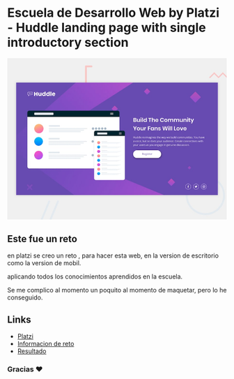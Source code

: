 # Escuela de Desarrollo Web by Platzi - Huddle landing page with single introductory section

![Vista previa del diseño de la página de inicio de Huddle con una única sección introductoria](./design/desktop-preview.jpg)

## Este fue un reto
en platzi se creo un reto , para hacer esta web, en la version de escritorio como la version de mobil.

aplicando todos los conocimientos aprendidos en la escuela.

Se me complico al momento un poquito al momento de maquetar, pero lo he conseguido.

## Links
* [Platzi](https://platzi.com)
* [Informacion de reto](https://platzi.com/comunidad/platziwebchallange-semana-1-2/)
* [Resultado](https://kamerrezz.github.io/reto-1--PlatziWebChallange/)

### Gracias ♥ 
